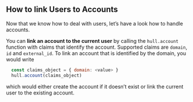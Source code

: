 ## How to link Users to Accounts

Now that we know how to deal with users, let’s have a look how to handle accounts.

You can **link an account to the current user** by calling the `hull.account` function with claims that identify the account. Supported claims are `domain`, `id` and `external_id`. To link an account that is identified by the domain, you would write

```js
  const claims_object = { domain: <value> }
  hull.account(claims_object)
```
which would either create the account if it doesn’t exist or link the current user to the existing account.
